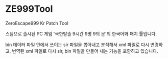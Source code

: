 # ZE999Tool
ZeroEscape999 Kr Patch Tool

스팀으로 출시된 PC 게임 '극한탈출 9시간 9명 9의 문'의 한국어화 패치 툴입니다.

bin 데이터 파일 안에서 쓰이는 sir 파일을 뽑아내고 분석해서 xml 파일로 다시 변경하고, 번역된 xml 파일로 다시 sir, bin 파일을 만들어 내는 기능을 포함하고 있습니다.
